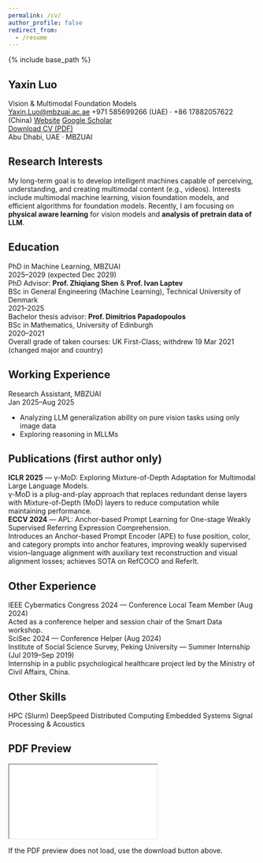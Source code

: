 ```yaml
---
permalink: /cv/
author_profile: false
redirect_from:
  - /resume
---
```


{% include base_path %}

<!-- Artistic CV Header -->
<section class="cv-hero">
  <div class="cv-hero__inner">
    <div class="cv-hero__left">
      <h1 class="cv-title">Yaxin Luo</h1>
      <div class="cv-subtitle">Vision & Multimodal Foundation Models</div>
      <div class="cv-contact">
        <a href="mailto:Yaxin.Luo@mbzuai.ac.ae" class="cv-chip"><i class="fas fa-envelope"></i> Yaxin.Luo@mbzuai.ac.ae</a>
        <span class="cv-chip"><i class="fas fa-phone"></i> +971 585699266 (UAE) · +86 17882057622 (China)</span>
        <a href="https://yaxin9luo.github.io/" target="_blank" rel="noopener" class="cv-chip"><i class="fas fa-globe"></i> Website</a>
        <a href="https://scholar.google.com/citations?user=tEaSCzYAAAAJ&hl=en" target="_blank" rel="noopener" class="cv-chip"><i class="fas fa-graduation-cap"></i> Google Scholar</a>
      </div>
    </div>
    <div class="cv-hero__right">
      <a class="btn btn--large cv-download" href="{{ base_path }}/files/CV_YaxinLuo.pdf" target="_blank" rel="noopener">
        <i class="fas fa-file-pdf"></i> Download CV (PDF)
      </a>
    </div>
  </div>
  <div class="cv-hero__underline"></div>
  <div class="cv-hero__blobs">
    <div class="blob blob-a"></div>
    <div class="blob blob-b"></div>
  </div>
  <div class="cv-hero__note">Abu Dhabi, UAE · MBZUAI</div>
  
</section>

<div class="cv-grid">
  <!-- Left Column -->
  <section class="cv-section">
    <h2 class="cv-h2"><i class="fas fa-compass"></i> Research Interests</h2>
    <p>
      My long-term goal is to develop intelligent machines capable of perceiving, understanding, and creating multimodal content (e.g., videos). Interests include multimodal
      machine learning, vision foundation models, and efficient algorithms for foundation models. Recently, I am focusing on <strong>physical aware learning</strong> for vision models and <strong>analysis of pretrain data of LLM</strong>.
    </p>
  </section>

  <!-- Right Column -->
  <section class="cv-section">
    <h2 class="cv-h2"><i class="fas fa-graduation-cap"></i> Education</h2>
    <div class="cv-timeline">
      <div class="cv-item">
        <div class="cv-item__title">PhD in Machine Learning, MBZUAI</div>
        <div class="cv-item__meta">2025–2029 (expected Dec 2029)</div>
        <div class="cv-item__detail">PhD Advisor: <strong>Prof. Zhiqiang Shen</strong> & <strong>Prof. Ivan Laptev</strong></div>
      </div>
      <div class="cv-item">
        <div class="cv-item__title">BSc in General Engineering (Machine Learning), Technical University of Denmark</div>
        <div class="cv-item__meta">2021–2025</div>
        <div class="cv-item__detail">Bachelor thesis advisor: <strong>Prof. Dimitrios Papadopoulos</strong></div>
      </div>
      <div class="cv-item">
        <div class="cv-item__title">BSc in Mathematics, University of Edinburgh</div>
        <div class="cv-item__meta">2020–2021</div>
        <div class="cv-item__detail">Overall grade of taken courses: UK First-Class; withdrew 19 Mar 2021 (changed major and country)</div>
      </div>
    </div>
  </section>

  <section class="cv-section">
    <h2 class="cv-h2"><i class="fas fa-briefcase"></i> Working Experience</h2>
    <div class="cv-timeline">
      <div class="cv-item">
        <div class="cv-item__title">Research Assistant, MBZUAI</div>
        <div class="cv-item__meta">Jan 2025–Aug 2025</div>
        <ul class="cv-item__bullets">
          <li>Analyzing LLM generalization ability on pure vision tasks using only image data</li>
          <li>Exploring reasoning in MLLMs</li>
        </ul>
      </div>
    </div>
  </section>

  <section class="cv-section">
    <h2 class="cv-h2"><i class="fas fa-book-open"></i> Publications (first author only)</h2>
    <div class="cv-cards">
      <div class="cv-card">
        <div class="cv-card__title"><strong>ICLR 2025</strong> — γ-MoD: Exploring Mixture-of-Depth Adaptation for Multimodal Large Language Models.</div>
        <div class="cv-card__body">γ-MoD is a plug-and-play approach that replaces redundant dense layers with Mixture-of-Depth (MoD) layers to reduce computation while maintaining performance.</div>
      </div>
      <div class="cv-card">
        <div class="cv-card__title"><strong>ECCV 2024</strong> — APL: Anchor-based Prompt Learning for One-stage Weakly Supervised Referring Expression Comprehension.</div>
        <div class="cv-card__body">Introduces an Anchor-based Prompt Encoder (APE) to fuse position, color, and category prompts into anchor features, improving weakly supervised vision–language alignment with auxiliary text reconstruction and visual alignment losses; achieves SOTA on RefCOCO and ReferIt.</div>
      </div>
    </div>
  </section>

  <section class="cv-section">
    <h2 class="cv-h2"><i class="fas fa-hands-helping"></i> Other Experience</h2>
    <div class="cv-cards cv-cards--compact">
      <div class="cv-card">
        <div class="cv-card__title">IEEE Cybermatics Congress 2024 — Conference Local Team Member (Aug 2024)</div>
        <div class="cv-card__body">Acted as a conference helper and session chair of the Smart Data workshop.</div>
      </div>
      <div class="cv-card">
        <div class="cv-card__title">SciSec 2024 — Conference Helper (Aug 2024)</div>
      </div>
      <div class="cv-card">
        <div class="cv-card__title">Institute of Social Science Survey, Peking University — Summer Internship (Jul 2019–Sep 2019)</div>
        <div class="cv-card__body">Internship in a public psychological healthcare project led by the Ministry of Civil Affairs, China.</div>
      </div>
    </div>
  </section>

  <section class="cv-section">
    <h2 class="cv-h2"><i class="fas fa-tools"></i> Other Skills</h2>
    <div class="cv-skill-badges">
      <span class="badge">HPC (Slurm)</span>
      <span class="badge">DeepSpeed</span>
      <span class="badge">Distributed Computing</span>
      <span class="badge">Embedded Systems</span>
      <span class="badge">Signal Processing & Acoustics</span>
    </div>
  </section>
</div>

<section class="cv-section cv-section--wide">
  <h2 class="cv-h2"><i class="fas fa-eye"></i> PDF Preview</h2>
  <div class="cv-pdf">
    <iframe
      src="{{ base_path }}/files/CV_YaxinLuo.pdf#view=FitH"
      title="CV PDF preview"></iframe>
  </div>
  <p class="cv-note">If the PDF preview does not load, use the download button above.</p>
</section>
